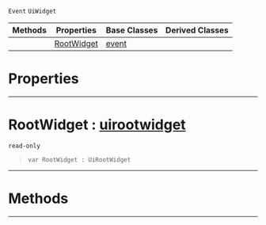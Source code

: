  `Event` `UiWidget`



|Methods|Properties|Base Classes|Derived Classes|
|---|---|---|---|
| |[ RootWidget](https://github.com/dragonCASTjosh/PlasmaDocs/blob/master/code_reference/class_reference/uitransformupdateevent.markdown#rootwidget-plasma-engine-d)|[event](https://github.com/dragonCASTjosh/PlasmaDocs/blob/master/code_reference/class_reference/event.markdown)| |


 #  Properties


---  
 #  RootWidget : [uirootwidget](https://github.com/dragonCASTjosh/PlasmaDocs/blob/master/code_reference/class_reference/uirootwidget.markdown)

 `read-only`

> 
> ``` lang=cpp, name=Lightning
> var RootWidget : UiRootWidget


---  
 #  Methods


---  
 

 